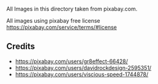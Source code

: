 All Images in this directory taken from pixabay.com. 

All images using pixabay free license
https://pixabay.com/service/terms/#license

## Credits

* https://pixabay.com/users/gr8effect-66428/
* https://pixabay.com/users/davidrockdesign-2595351/
* https://pixabay.com/users/viscious-speed-1744878/